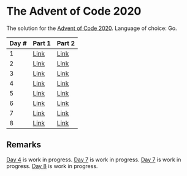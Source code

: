 # The Advent of Code 2020

The solution for the [Advent of Code 2020](https://adventofcode.com/). Language of choice: Go.

| Day # | Part 1                     | Part 2                     |
|-------|----------------------------|----------------------------|
| 1     | [Link](/1/solution_one.go) | [Link](/1/solution_two.go) |
| 2     | [Link](/2/solution_one.go) | [Link](/2/solution_two.go) |
| 3     | [Link](/3/solution_one.go) | [Link](/3/solution_two.go) |
| 4     | [Link](/4/solution_one.go) | [Link](/4/solution_two.go) |
| 5     | [Link](/5/solution_one.go) | [Link](/5/solution_two.go) |
| 6     | [Link](/6/solution_one.go) | [Link](/6/solution_two.go) |
| 7     | [Link](/7/solution_one.go) | [Link](/7/solution_two.go) |
| 8     | [Link](/8/solution_one.go) | [Link](/8/solution_two.go) |

## Remarks

[Day 4](/4/solution_two.go) is work in progress.
[Day 7](/7/solution_one.go) is work in progress.
[Day 7](/7/solution_two.go) is work in progress.
[Day 8](/8/solution_two.go) is work in progress.

